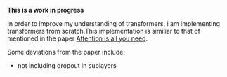 **This is a work in progress**

In order to improve my understanding of transformers, i am implementing transformers from scratch.This implementation is similiar to that of mentioned in the paper [Attention is all you need](https://arxiv.org/abs/1706.03762).

Some deviations from the paper include:
* not including dropout in sublayers

